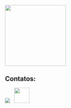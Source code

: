 ##
<div aling="center">
<img src="https://media.tenor.com/jt0Y7YbUbtwAAAAM/anubis-dance.gif" width="200"/>
</div>

## Contatos:
<div>
<a href = "mailto:geraldomarcizio@gmail.com"><img src="https://img.shields.io/badge/Gmail-D14836?style=for-the-badge&logo=gmail&logoColor=white" target="_blank"></a>⠀
<a href ="https://api.whatsapp.com/send?phone=5519996014747"><img src="https://cdn-icons-png.flaticon.com/512/174/174879.png" width="50"></a>
</div>
